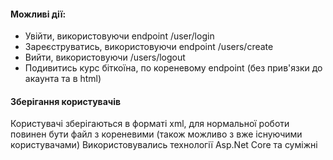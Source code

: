 #### Можливі дії:
* Увійти, використовуючи endpoint /user/login
* Зареєструватись, використовуючи endpoint /users/create
* Вийти, використовуючи /users/logout
* Подивитись курс біткоїна, по кореневому endpoint (без прив'язки до акаунта та в html)

#### Зберігання користувачів
Користувачі зберігаються в форматі xml, для нормальної роботи повинен бути файл з кореневими <Users></Users>(також можливо з вже існуючими користувачами)
Використовувались технології Asp.Net Core та суміжні
